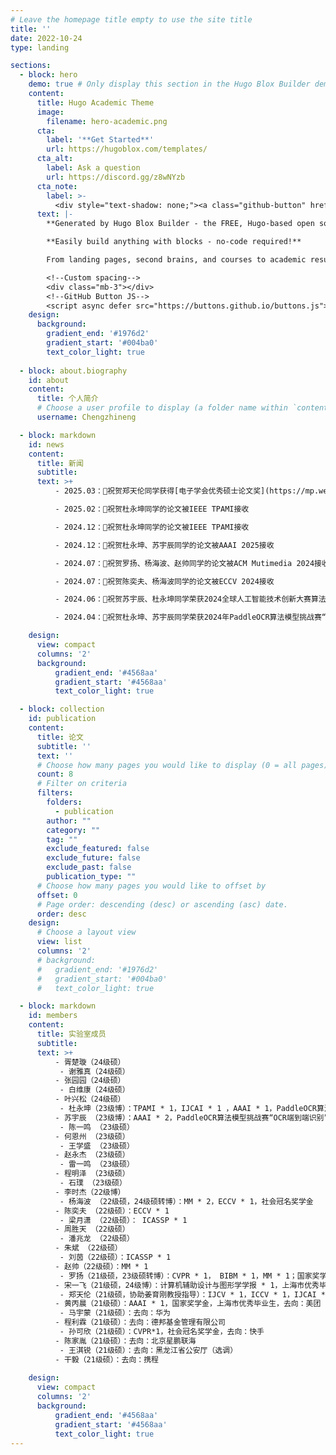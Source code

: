 ```yaml
---
# Leave the homepage title empty to use the site title
title: ''
date: 2022-10-24
type: landing

sections:
  - block: hero
    demo: true # Only display this section in the Hugo Blox Builder demo site
    content:
      title: Hugo Academic Theme
      image:
        filename: hero-academic.png
      cta:
        label: '**Get Started**'
        url: https://hugoblox.com/templates/
      cta_alt:
        label: Ask a question
        url: https://discord.gg/z8wNYzb
      cta_note:
        label: >-
          <div style="text-shadow: none;"><a class="github-button" href="https://github.com/HugoBlox/hugo-blox-builder" data-icon="octicon-star" data-size="large" data-show-count="true" aria-label="Star">Star Hugo Blox Builder</a></div><div style="text-shadow: none;"><a class="github-button" href="https://github.com/HugoBlox/theme-academic-cv" data-icon="octicon-star" data-size="large" data-show-count="true" aria-label="Star">Star the Academic template</a></div>
      text: |-
        **Generated by Hugo Blox Builder - the FREE, Hugo-based open source website builder trusted by 500,000+ sites.**

        **Easily build anything with blocks - no-code required!**

        From landing pages, second brains, and courses to academic resumés, conferences, and tech blogs.

        <!--Custom spacing-->
        <div class="mb-3"></div>
        <!--GitHub Button JS-->
        <script async defer src="https://buttons.github.io/buttons.js"></script>
    design:
      background:
        gradient_end: '#1976d2'
        gradient_start: '#004ba0'
        text_color_light: true
  
  - block: about.biography
    id: about
    content:
      title: 个人简介
      # Choose a user profile to display (a folder name within `content/authors/`)
      username: Chengzhineng

  - block: markdown
    id: news
    content:
      title: 新闻
      subtitle: 
      text: >+
          - 2025.03：🎉祝贺郑天伦同学获得[电子学会优秀硕士论文奖](https://mp.weixin.qq.com/s/IUWhbOGhE0nqzTsk4u7Wyg)

          - 2025.02：🎉祝贺杜永坤同学的论文被IEEE TPAMI接收

          - 2024.12：🎉祝贺杜永坤同学的论文被IEEE TPAMI接收

          - 2024.12：🎉祝贺杜永坤、苏宇辰同学的论文被AAAI 2025接收

          - 2024.07：🎉祝贺罗扬、杨海波、赵帅同学的论文被ACM Mutimedia 2024接收

          - 2024.07：🎉祝贺陈奕夫、杨海波同学的论文被ECCV 2024接收

          - 2024.06：🎉祝贺苏宇辰、杜永坤同学荣获2024全球人工智能技术创新大赛算法挑战赛“无人机视角下的双光目标检测”赛道一等奖

          - 2024.04：🎉祝贺杜永坤、苏宇辰同学荣获2024年PaddleOCR算法模型挑战赛“OCR端到端识别”赛道冠军

    design:
      view: compact
      columns: '2'
      background:
          gradient_end: '#4568aa'
          gradient_start: '#4568aa'
          text_color_light: true

  - block: collection
    id: publication
    content:
      title: 论文 
      subtitle: ''
      text: ''
      # Choose how many pages you would like to display (0 = all pages)
      count: 8
      # Filter on criteria
      filters:
        folders:
          - publication
        author: ""
        category: ""
        tag: ""
        exclude_featured: false
        exclude_future: false
        exclude_past: false
        publication_type: ""
      # Choose how many pages you would like to offset by
      offset: 0
      # Page order: descending (desc) or ascending (asc) date.
      order: desc
    design:
      # Choose a layout view
      view: list
      columns: '2'
      # background:
      #   gradient_end: '#1976d2'
      #   gradient_start: '#004ba0'
      #   text_color_light: true

  - block: markdown
    id: members
    content:
      title: 实验室成员
      subtitle: 
      text: >+  
          - 胥楚璇（24级硕）
           - 谢雅真（24级硕）
          - 张园园（24级硕）
           - 白维康（24级硕）
          - 叶兴松（24级硕）
           - 杜永坤（23级博）：TPAMI * 1，IJCAI * 1 ，AAAI * 1，PaddleOCR算法模型挑战赛“OCR端到端识别”赛道冠军，2024全球人工智能技术创新挑战赛一等奖
          - 苏宇辰 （23级博）：AAAI * 2，PaddleOCR算法模型挑战赛“OCR端到端识别”赛道冠军，2024全球人工智能技术创新挑战赛一等奖
           - 陈一鸣 （23级硕）
          - 何恩州 （23级硕）
           - 王学盛 （23级硕）
          - 赵永杰 （23级硕）
           - 雷一鸣 （23级硕）
          - 程明泽 （23级硕）
           - 石璞 （23级硕）
          - 李时杰（22级博）
           - 杨海波 （22级硕，24级硕转博）：MM * 2，ECCV * 1，社会冠名奖学金
          - 陈奕夫 （22级硕）：ECCV * 1
           - 梁月潇 （22级硕）： ICASSP * 1
          - 周胜天 （22级硕）
           - 潘兆龙 （22级硕）
          - 朱斌 （22级硕）
           - 刘茵（22级硕）：ICASSP * 1
          - 赵帅（22级硕）：MM * 1
           - 罗扬（21级硕，23级硕转博）：CVPR * 1， BIBM * 1，MM * 1；国家奖学金
          - 宋一飞（21级硕，24级博）：计算机辅助设计与图形学学报 * 1，上海市优秀毕业生
           - 郑天伦（21级硕，协助姜育刚教授指导）：IJCV * 1，ICCV * 1，IJCAI * 1；国家奖学金，上海市优秀毕业生，去向：宁波鄞州区人社局
          - 黄丙晨（21级硕）：AAAI * 1，国家奖学金，上海市优秀毕业生，去向：美团
           - 马宇蒙（21级硕）：去向：华为
          - 程利霖（21级硕）：去向：德邦基金管理有限公司
           - 孙可欣（21级硕）：CVPR*1，社会冠名奖学金，去向：快手
          - 陈家胤（21级硕）：去向：北京星鹏联海
           - 王淇锐（21级硕）：去向：黑龙江省公安厅（选调）
          - 干毅（21级硕）：去向：携程
          
    design:
      view: compact
      columns: '2'
      background:
          gradient_end: '#4568aa'
          gradient_start: '#4568aa'
          text_color_light: true
---
```

